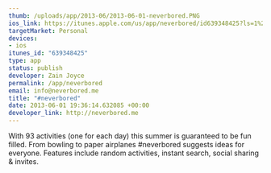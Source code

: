 ```yaml
--- 
thumb: /uploads/app/2013-06/2013-06-01-neverbored.PNG
ios_link: https://itunes.apple.com/us/app/neverbored/id639348425?ls=1%26mt=8
targetMarket: Personal
devices: 
- ios
itunes_id: "639348425"
type: app
status: publish
developer: Zain Joyce
permalink: /app/neverbored
email: info@neverbored.me
title: "#neverbored"
date: 2013-06-01 19:36:14.632085 +00:00
developer_link: http://neverbored.me
---
```


With 93 activities (one for each day) this summer is guaranteed to be fun filled. From bowling to paper airplanes #neverbored suggests ideas for everyone. Features include random activities, instant search, social sharing & invites. 
